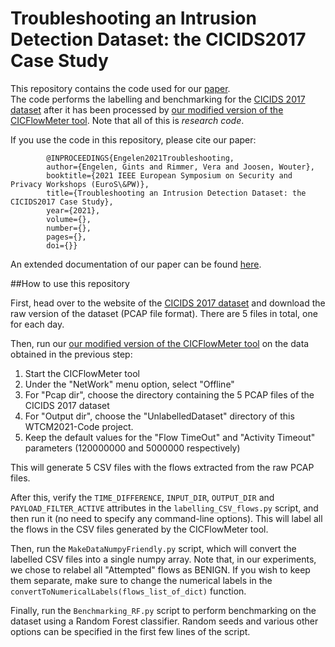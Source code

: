# Troubleshooting an Intrusion Detection Dataset: the CICIDS2017 Case Study

This repository contains the code used for our [paper](https://downloads.distrinet-research.be/WTMC2021/Resources/Submission.pdf).  
The code performs the labelling and benchmarking for the [CICIDS 2017 dataset](https://www.unb.ca/cic/datasets/ids-2017.html)
 after it has been processed by [our modified version of the CICFlowMeter tool](https://github.com/GintsEngelen/CICFlowMeter). 
Note that all of this is *research code*.

If you use the code in this repository, please cite our paper:

            @INPROCEEDINGS{Engelen2021Troubleshooting,
            author={Engelen, Gints and Rimmer, Vera and Joosen, Wouter},
            booktitle={2021 IEEE European Symposium on Security and Privacy Workshops (EuroS\&PW)},
            title={Troubleshooting an Intrusion Detection Dataset: the CICIDS2017 Case Study},
            year={2021},
            volume={},
            number={},
            pages={},
            doi={}}

An extended documentation of our paper can be found [here](https://downloads.distrinet-research.be/WTMC2021/).

##How to use this repository

First, head over to the website of the [CICIDS 2017 dataset](https://www.unb.ca/cic/datasets/ids-2017.html) and download 
the raw version of the dataset (PCAP file format). There are 5 files in total, one for each day. 

Then, run our [our modified version of the CICFlowMeter tool](https://github.com/GintsEngelen/CICFlowMeter) on the data
obtained in the previous step:
 
1. Start the CICFlowMeter tool
2. Under the "NetWork" menu option, select "Offline"
3. For "Pcap dir", choose the directory containing the 5 PCAP files of the CICIDS 2017 dataset
4. For "Output dir", choose the "UnlabelledDataset" directory of this WTCM2021-Code project.
5. Keep the default values for the "Flow TimeOut" and "Activity Timeout" parameters (120000000 and 5000000 respectively)

This will generate 5 CSV files with the flows extracted from the raw PCAP files. 

After this, verify the `TIME_DIFFERENCE`, `INPUT_DIR`, `OUTPUT_DIR` and `PAYLOAD_FILTER_ACTIVE` attributes in the 
`labelling_CSV_flows.py` script, and then run it (no need to specify any command-line options). This will label all the 
flows in the CSV files generated by the CICFlowMeter tool.

Then, run the `MakeDataNumpyFriendly.py` script, which will convert the labelled CSV files into a single numpy array. 
Note that, in our experiments, we chose to relabel all "Attempted" flows as BENIGN. If you wish to keep them separate, 
make sure to change the numerical labels in the `convertToNumericalLabels(flows_list_of_dict)` function.

Finally, run the `Benchmarking_RF.py` script to perform benchmarking on the dataset using a Random Forest classifier. 
Random seeds and various other options can be specified in the first few lines of the script. 